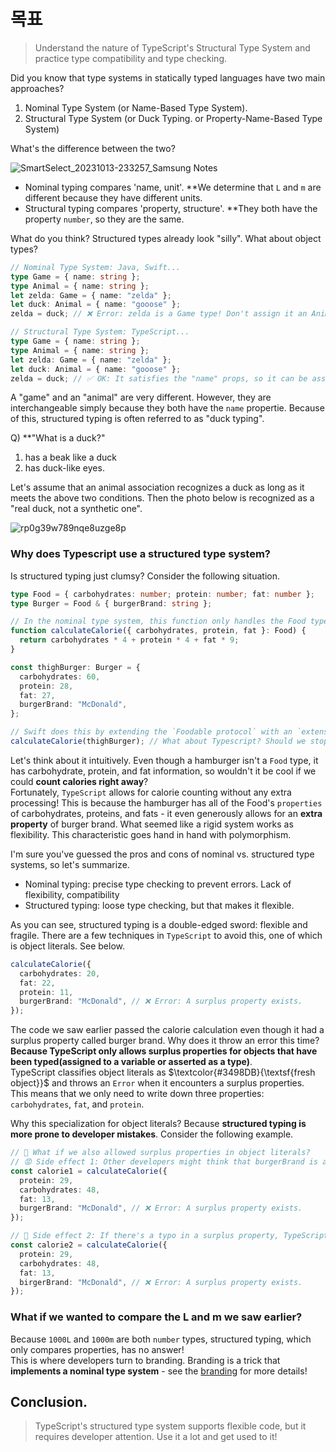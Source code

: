 # 목표

> Understand the nature of TypeScript's Structural Type System and practice type compatibility and type checking.

Did you know that type systems in statically typed languages have two main approaches?

1. Nominal Type System (or Name-Based Type System).
2. Structural Type System (or Duck Typing. or Property-Name-Based Type System)

What's the difference between the two?

![SmartSelect_20231013-233257_Samsung Notes](https://github.com/hamelln/typescript-dive-notes/assets/39308313/6061de9f-003b-4164-ac8f-f05d98bf560b)

- Nominal typing compares 'name, unit'. \*\*We determine that `L` and `m` are different because they have different units.
- Structural typing compares 'property, structure'. \*\*They both have the property `number`, so they are the same.

What do you think? Structured types already look "silly". What about object types?

```typescript
// Nominal Type System: Java, Swift...
type Game = { name: string };
type Animal = { name: string };
let zelda: Game = { name: "zelda" };
let duck: Animal = { name: "gooose" };
zelda = duck; // ❌ Error: zelda is a Game type! Don't assign it an Animal type!
```

```typescript
// Structural Type System: TypeScript...
type Game = { name: string };
type Animal = { name: string };
let zelda: Game = { name: "zelda" };
let duck: Animal = { name: "gooose" };
zelda = duck; // ✅ OK: It satisfies the "name" props, so it can be assigned!
```

A "game" and an "animal" are very different. However, they are interchangeable simply because they both have the `name` propertie. Because of this, structured typing is often referred to as "duck typing".

Q) \*\*"What is a duck?"

1. has a beak like a duck
2. has duck-like eyes.

Let's assume that an animal association recognizes a duck as long as it meets the above two conditions. Then the photo below is recognized as a "real duck, not a synthetic one".

![rp0g39w789nqe8uzge8p](https://github.com/hamelln/typescript-textbook/assets/39308313/1b280fe5-0bc6-4c4c-bd15-2b34dd8baeaa)

### Why does Typescript use a structured type system?

Is structured typing just clumsy? Consider the following situation.

```typescript
type Food = { carbohydrates: number; protein: number; fat: number };
type Burger = Food & { burgerBrand: string };

// In the nominal type system, this function only handles the Food type.
function calculateCalorie({ carbohydrates, protein, fat }: Food) {
  return carbohydrates * 4 + protein * 4 + fat * 9;
}

const thighBurger: Burger = {
  carbohydrates: 60,
  protein: 28,
  fat: 27,
  burgerBrand: "McDonald",
};

// Swift does this by extending the `Foodable protocol` with an `extension`.
calculateCalorie(thighBurger); // What about Typescript? Should we stop functions from calculating burger calories?
```

Let's think about it intuitively. Even though a hamburger isn't a `Food` type, it has carbohydrate, protein, and fat information, so wouldn't it be cool if we could **count calories right away**?  
Fortunately, `TypeScript` allows for calorie counting without any extra processing! This is because the hamburger has all of the Food's `properties` of carbohydrates, proteins, and fats - it even generously allows for an **extra property** of burger brand. What seemed like a rigid system works as flexibility. This characteristic goes hand in hand with polymorphism.

I'm sure you've guessed the pros and cons of nominal vs. structured type systems, so let's summarize.

- Nominal typing: precise type checking to prevent errors. Lack of flexibility, compatibility
- Structured typing: loose type checking, but that makes it flexible.

As you can see, structured typing is a double-edged sword: flexible and fragile. There are a few techniques in `TypeScript` to avoid this, one of which is object literals. See below.

```typescript
calculateCalorie({
  carbohydrates: 20,
  fat: 22,
  protein: 11,
  burgerBrand: "McDonald", // ❌ Error: A surplus property exists.
});
```

The code we saw earlier passed the calorie calculation even though it had a surplus property called burger brand. Why does it throw an error this time?  
**Because TypeScript only allows surplus properties for objects that have been typed(assigned to a variable or asserted as a type)**.  
TypeScript classifies object literals as $\textcolor{#3498DB}{\textsf{fresh object}}$ and throws an `Error` when it encounters a surplus properties.  
This means that we only need to write down three properties: `carbohydrates`, `fat`, and `protein`.

Why this specialization for object literals? Because **structured typing is more prone to developer mistakes**. Consider the following example.

```typescript
// 📒 What if we also allowed surplus properties in object literals?
// 😡 Side effect 1: Other developers might think that burgerBrand is a required property.
const calorie1 = calculateCalorie({
  protein: 29,
  carbohydrates: 48,
  fat: 13,
  burgerBrand: "McDonald", // ❌ Error: A surplus property exists.
});

// 🤬 Side effect 2: If there's a typo in a surplus property, TypeScript won't find it!
const calorie2 = calculateCalorie({
  protein: 29,
  carbohydrates: 48,
  fat: 13,
  birgerBrand: "McDonald", // ❌ Error: A surplus property exists.
});
```

### What if we wanted to compare the L and m we saw earlier?

Because `1000L` and `1000m` are both `number` types, structured typing, which only compares properties, has no answer!  
This is where developers turn to branding. Branding is a trick that **implements a nominal type system** - see the [branding](https://github.com/hamelln/typescript-dive-notes/blob/main/branding.md) for more details!

## Conclusion.

> TypeScript's structured type system supports flexible code, but it requires developer attention. Use it a lot and get used to it!
